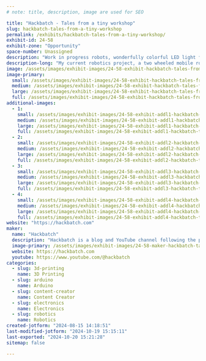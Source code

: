 ```yaml
---
# note: title, description, image are used for SEO

title: "Hackbatch - Tales from a tiny workshop"
slug: hackbatch-tales-from-a-tiny-workshop
permalink: /exhibits/hackbatch-tales-from-a-tiny-workshop/
exhibit-id: 24-58
exhibit-zone: "Opportunity"
space-number: Unassigned
description: "Work in progress robots, wonderfully colorful LED light fixtures, and other 3D printed projects."
description-long: "My current robotics project, a two wheeled mobile robot will be on display along with a showcase of a hub-less wheel mechanism from a previous revision.  Also on display will be my 3D printed tube light fixtures which cycle through a variety of spectacular animations. A work in progress are two small robots that move over a TV screen arena using sensors to find their position and play games."
image: /assets/images/exhibit-images/24-58-exhibit-hackbatch-tales-from-a-tiny-workshop-img-1234-large-large.JPG
image-primary: 
  small: /assets/images/exhibit-images/24-58-exhibit-hackbatch-tales-from-a-tiny-workshop-img-1234-large-small.JPG
  medium: /assets/images/exhibit-images/24-58-exhibit-hackbatch-tales-from-a-tiny-workshop-img-1234-large-medium.JPG
  large: /assets/images/exhibit-images/24-58-exhibit-hackbatch-tales-from-a-tiny-workshop-img-1234-large-large.JPG
  full: /assets/images/exhibit-images/24-58-exhibit-hackbatch-tales-from-a-tiny-workshop-img-1234-large-full.JPG
additional-images: 
  - 1:
    small: /assets/images/exhibit-images/24-58-exhibit-addl1-hackbatch-tales-from-a-tiny-workshop-img-1235-large-small.JPG
    medium: /assets/images/exhibit-images/24-58-exhibit-addl1-hackbatch-tales-from-a-tiny-workshop-img-1235-large-medium.JPG
    large: /assets/images/exhibit-images/24-58-exhibit-addl1-hackbatch-tales-from-a-tiny-workshop-img-1235-large-large.JPG
    full: /assets/images/exhibit-images/24-58-exhibit-addl1-hackbatch-tales-from-a-tiny-workshop-img-1235-large-full.JPG
  - 2:
    small: /assets/images/exhibit-images/24-58-exhibit-addl2-hackbatch-tales-from-a-tiny-workshop-img-1237-large-small.JPG
    medium: /assets/images/exhibit-images/24-58-exhibit-addl2-hackbatch-tales-from-a-tiny-workshop-img-1237-large-medium.JPG
    large: /assets/images/exhibit-images/24-58-exhibit-addl2-hackbatch-tales-from-a-tiny-workshop-img-1237-large-large.JPG
    full: /assets/images/exhibit-images/24-58-exhibit-addl2-hackbatch-tales-from-a-tiny-workshop-img-1237-large-full.JPG
  - 3:
    small: /assets/images/exhibit-images/24-58-exhibit-addl3-hackbatch-tales-from-a-tiny-workshop-img-1239-large-small.JPG
    medium: /assets/images/exhibit-images/24-58-exhibit-addl3-hackbatch-tales-from-a-tiny-workshop-img-1239-large-medium.JPG
    large: /assets/images/exhibit-images/24-58-exhibit-addl3-hackbatch-tales-from-a-tiny-workshop-img-1239-large-large.JPG
    full: /assets/images/exhibit-images/24-58-exhibit-addl3-hackbatch-tales-from-a-tiny-workshop-img-1239-large-full.JPG
  - 4:
    small: /assets/images/exhibit-images/24-58-exhibit-addl4-hackbatch-tales-from-a-tiny-workshop-img-1240-large-small.JPG
    medium: /assets/images/exhibit-images/24-58-exhibit-addl4-hackbatch-tales-from-a-tiny-workshop-img-1240-large-medium.JPG
    large: /assets/images/exhibit-images/24-58-exhibit-addl4-hackbatch-tales-from-a-tiny-workshop-img-1240-large-large.JPG
    full: /assets/images/exhibit-images/24-58-exhibit-addl4-hackbatch-tales-from-a-tiny-workshop-img-1240-large-full.JPG
website: "https://hackbatch.com"
maker: 
  name: "Hackbatch"
  description: "Hackbatch is a blog and YouTube channel following the process of a maker in progress. From my tiny workshop, I work on projects in robotics, 3D printing, electronics, and more. "
  image-primary: /assets/images/exhibit-images/24-58-maker-hackbatch-tales-from-a-tiny-workshop-hackbatch-channel-logo-medium.png
  website: https://hackbatch.com
  youtube: https://www.youtube.com/@hackbatch
categories: 
  - slug: 3d-printing
    name: 3D Printing
  - slug: arduino
    name: Arduino
  - slug: content-creator
    name: Content Creator
  - slug: electronics
    name: Electronics
  - slug: robotics
    name: Robotics
created-jotform: "2024-08-15 14:18:51"
last-modified-jotform: "2024-10-19 15:15:11"
last-exported: "2024-10-20 15:21:28"
sitemap: false

---
```

